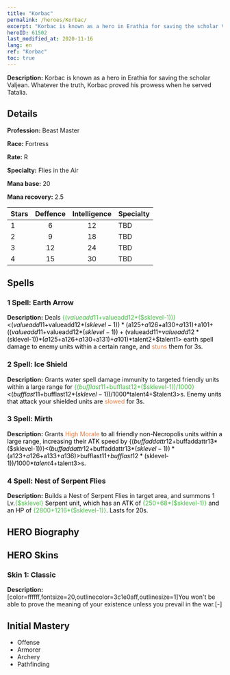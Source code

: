 ```yaml
---
title: "Korbac"
permalink: /heroes/Korbac/
excerpt: "Korbac is known as a hero in Erathia for saving the scholar Valjean. Whatever the truth, Korbac proved his prowess when he served Tatalia."
heroID: 61502
last_modified_at: 2020-11-16
lang: en
ref: "Korbac"
toc: true
---
```

 **Description:** Korbac is known as a hero in Erathia for saving the scholar Valjean. Whatever the truth, Korbac proved his prowess when he served Tatalia.
## Details
 **Profession:** Beast Master

 **Race:** Fortress

 **Rate:** R

 **Specialty:** Flies in the Air

 **Mana base:** 20

 **Mana recovery:** 2.5


  | Stars   |    Deffence    |  Intelligence  |      Specialty     |
  |---------|:---------------:|:---------------:|--------------------|
  |    1    | 6 | 12 | TBD |
  |    2    | 9 | 18 | TBD |
  |    3    | 12 | 24 | TBD |
  |    4    | 15 | 30 | TBD |

## Spells
### 1 Spell: Earth Arrow
 **Description:** Deals <span style="color: #48b946">{($valueadd11+$valueadd12*($sklevel-1))}<span style="color: black"><($valueadd11+$valueadd12*($sklevel-1))*($a125+$a126+$a130+$a131)+$a101+(($valueadd11+$valueadd12*($sklevel-1))+($valueadd11+$valueadd12*($sklevel-1))*($a125+$a126+$a130+$a131)+$a101)*$talent2+$talent1> earth spell damage to enemy units within a certain range, and <span style="color: #e07c44">stuns<span style="color: black"> them for 3s.

### 2 Spell: Ice Shield
 **Description:** Grants water spell damage immunity to targeted friendly units within a large range for <span style="color: #48b946">{($bufflast11+$bufflast12*($sklevel-1))/1000}<span style="color: black"><($bufflast11+$bufflast12*($sklevel-1))/1000*$talent4+$talent3>s. Enemy units that attack your shielded units are <span style="color: #e07c44">slowed<span style="color: black"> for 3s.

### 3 Spell: Mirth
 **Description:** Grants <span style="color: #e07c44">High Morale<span style="color: black"> to all friendly non-Necropolis units within a large range, increasing their ATK speed by {($buffaddattr12+$buffaddattr13*($sklevel-1))}<($buffaddattr12+$buffaddattr13*($sklevel-1))*($a123+$a126+$a133+$a136)>%. Lasts for <span style="color: #48b946">{($bufflast11+$bufflast12*($sklevel-1))/1000}<span style="color: black"><($bufflast11+$bufflast12*($sklevel-1))/1000*$talent4+$talent3>s.

### 4 Spell: Nest of Serpent Flies
 **Description:** Builds a Nest of Serpent Flies in target area, and summons 1 Lv.<span style="color: #48b946">{$sklevel}<span style="color: black"> Serpent unit, which has an ATK of <span style="color: #48b946">{250+68*($sklevel-1)}<span style="color: black"> and an HP of <span style="color: #48b946">{2800+1216*($sklevel-1)}<span style="color: black">. Lasts for 20s.


## HERO Biography

## HERO Skins
### Skin 1: **Classic**

 **Description:** [color=ffffff,fontsize=20,outlinecolor=3c1e0aff,outlinesize=1]You won't be able to prove the meaning of your existence unless you prevail in the war.[-]



## Initial Mastery
   - Offense
   - Armorer
   - Archery
   - Pathfinding
